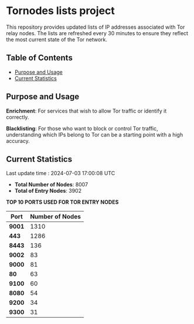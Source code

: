 # Tornodes lists project

This repository provides updated lists of IP addresses associated with Tor relay nodes. The lists are refreshed every 30 minutes to ensure they reflect the most current state of the Tor network.

## Table of Contents

- [Purpose and Usage](#purpose-and-usage)
- [Current Statistics](#current-statistics)


## Purpose and Usage

**Enrichment**: For services that wish to allow Tor traffic or identify it correctly.

**Blacklisting**: For those who want to block or control Tor traffic, understanding which IPs belong to Tor can be a starting point with a high accuracy.

## Current Statistics

Last update time : 2024-07-03 17:00:08 UTC

- **Total Number of Nodes**: 8007
- **Total of Entry Nodes**: 3902

**TOP 10 PORTS USED FOR TOR ENTRY NODES**

| **Port** | **Number of Nodes** |
|------|-----------------|
| **9001**   | 1310  |
| **443**   | 1286  |
| **8443**   | 136  |
| **9002**   | 83  |
| **9000**   | 81  |
| **80**   | 63  |
| **9100**   | 60  |
| **8080**   | 54  |
| **9200**   | 34  |
| **9300**   | 31  |

